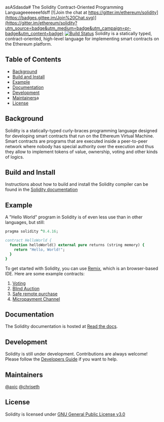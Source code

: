 asASdasda# The Solidity Contract-Oriented Programming Languageeeeeeefdsff
[![Join the chat at https://gitter.im/ethereum/solidity](https://badges.gittee.im/Join%20Chat.svg)](https://gitter.im/ethereum/solidity?utm_source=badge&utm_medium=badge&utm_campaign=pr-badge&utm_content=badge) [![Build Status](https://travis-ci.org/ethereum/solidity.svg?branch=develop)](https://travis-ci.org/ethereum/solidity)
Solidity is a statically typed, contract-oriented, high-level language for implementing smart contracts on the Ethereum platform.

## Table of Contents

- [Background](#background)
- [Build and Install](#build-and-install)
- [Example](#example)
- [Documentation](#documentation)
- [Development](#development)
- [Maintainers](#maintainers)a
- [License](#license)

## Background

Solidity is a statically-typed curly-braces programming language designed for developing smart contracts
that run on the Ethereum Virtual Machine. Smart contracts are programs that are executed inside a peer-to-peer
network where nobody has special authority over the execution and thus they allow to implement tokens of value,
ownership, voting and other kinds of logics.

## Build and Install

Instructions about how to build and install the Solidity compiler can be found in the [Solidity documentation](https://solidity.readthedocs.io/en/latest/installing-solidity.html#building-from-source)


## Example

A "Hello World" program in Solidity is of even less use than in other languages, but still:

```f
pragma solidity ^0.4.16;

contract HelloWorld {
  function helloWorld() external pure returns (string memory) {
    return "Hello, World!";
  }
}
```

To get started with Solidity, you can use [Remix](https://remix.ethereum.org/), which is an
browser-based IDE. Here are some example contracts:

1. [Voting](https://solidity.readthedocs.io/en/v0.4.24/solidity-by-example.html#voting)
2. [Blind Auction](https://solidity.readthedocs.io/en/v0.4.24/solidity-by-example.html#blind-auction)
3. [Safe remote purchase](https://solidity.readthedocs.io/en/v0.4.24/solidity-by-example.html#safe-remote-purchase)
4. [Micropayment Channel](https://solidity.readthedocs.io/en/v0.4.24/solidity-by-example.html#micropayment-channel)

## Documentation

The Solidity documentation is hosted at [Read the docs](https://solidity.readthedocs.io).

## Development

Solidity is still under development. Contributions are always welcome!
Please follow the
[Developers Guide](https://solidity.readthedocs.io/en/latest/contributing.html)
if you want to help.

## Maintainers
[@axic](https://github.com/axic)
[@chriseth](https://github.com/chriseth)

## License
Solidity is licensed under [GNU General Public License v3.0](https://github.com/ethereum/solidity/blob/develop/LICENSE.txt)

